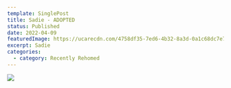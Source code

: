 ```yaml
---
template: SinglePost
title: Sadie - ADOPTED
status: Published
date: 2022-04-09
featuredImage: https://ucarecdn.com/4758df35-7ed6-4b32-8a3d-0a1c68dc7e7c/-/crop/768x674/0,121/-/preview/
excerpt: Sadie
categories:
  - category: Recently Rehomed
---
```



![](https://ucarecdn.com/3c80afdc-f62c-45c7-85f1-d6ca132bd567/)